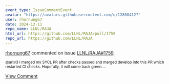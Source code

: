 ```yaml
---
event_type: IssueCommentEvent
avatar: "https://avatars.githubusercontent.com/u/12800412?"
user: rhornung67
date: 2024-12-11
repo_name: LLNL/RAJA
html_url: https://github.com/LLNL/RAJA/pull/1759
repo_url: https://github.com/LLNL/RAJA
---
```


<a href='https://github.com/rhornung67' target='_blank'>rhornung67</a> commented on issue <a href='https://github.com/LLNL/RAJA/pull/1759' target='_blank'>LLNL/RAJA#1759</a>.

<small>@artv3 I merged my SYCL PR after checks passed and merged develop into this PR which restarted CI checks. Hopefully, it will come back green....</small>

<a href='https://github.com/LLNL/RAJA/pull/1759' target='_blank'>View Comment</a>